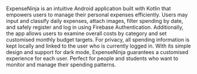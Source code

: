 ExpenseNinja is an intuitive Android application built with Kotlin that empowers users to manage their personal expenses efficiently.  Users may input and classify daily expenses, attach images, filter spending by date, and safely register and log in using Firebase Authentication.  Additionally, the app allows users to examine overall costs by category and set customised monthly budget targets.  For privacy, all spending information is kept locally and linked to the user who is currently logged in.  With its simple design and support for dark mode, ExpenseNinja guarantees a customised experience for each user.  Perfect for people and students who want to monitor and manage their spending patterns.
